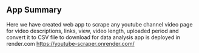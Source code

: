 ## App Summary
Here we have created web app to scrape any youtube channel video page for video descriptions, links, view, video length, uploaded period and convert it to CSV file to download for data analysis
app is deployed in render.com 
https://youtube-scraper.onrender.com/
